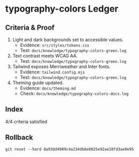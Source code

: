 # typography-colors Ledger

## Criteria & Proof
1. Light and dark backgrounds set to accessible values.
   - Evidence: `src/styles/tokens.css`
   - Test: `docs/knowledge/typography-colors-green.log`
2. Text contrast meets WCAG AA.
   - Test: `docs/knowledge/typography-colors-green.log`
3. Tailwind exposes Merriweather and Inter fonts.
   - Evidence: `tailwind.config.mjs`
   - Test: `docs/knowledge/typography-colors-green.log`
4. Theming guide updated.
   - Evidence: `docs/theming.md`
   - Check: `docs/knowledge/typography-colors-docs.log`

## Index
4/4 criteria satisfied

## Rollback
`git reset --hard 8a93dd4989c4a234db8e8025e92ae18fd3ae0e95`

